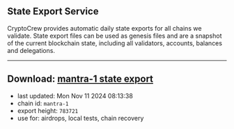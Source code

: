 ## State Export Service
CryptoCrew provides automatic daily state exports for all chains we validate. State export files can be used as genesis files and are a snapshot of the current blockchain state, including all validators, accounts, balances and delegations.

---
**Download: [mantra-1 state export](https://dl-eu2.ccvalidators.com/SERVICE/mantrachain/mantra-1_export_783721.json)**
---

- last updated: Mon Nov 11 2024 08:13:38
- chain id: `mantra-1`
- export height: `783721`
- use for: airdrops, local tests, chain recovery
